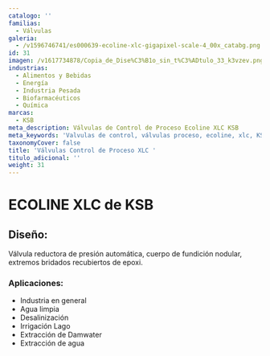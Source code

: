 ```yaml
---
catalogo: ''
familias:
  - Válvulas
galeria:
  - /v1596746741/es000639-ecoline-xlc-gigapixel-scale-4_00x_catabg.png
id: 31
imagen: /v1617734878/Copia_de_Dise%C3%B1o_sin_t%C3%ADtulo_33_k3vzev.png
industrias:
  - Alimentos y Bebidas
  - Energía
  - Industria Pesada
  - Biofarmacéuticos
  - Química
marcas:
  - KSB
meta_description: Válvulas de Control de Proceso Ecoline XLC KSB
meta_keywords: 'Valvulas de control, válvulas proceso, ecoline, xlc, KSB'
taxonomyCover: false
title: 'Válvulas Control de Proceso XLC '
titulo_adicional: ''
weight: 31
---
```


# **ECOLINE XLC de KSB**

## **Diseño:**

Válvula reductora de presión automática, cuerpo de fundición nodular, extremos bridados recubiertos de epoxi.

### **Aplicaciones:**

* Industria en general
* Agua limpia
* Desalinización
* Irrigación Lago
* Extracción de Damwater
* Extracción de agua
